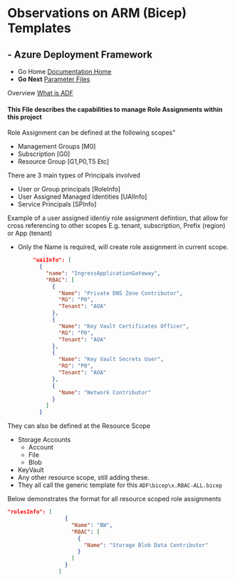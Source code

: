 #  Observations on ARM (Bicep) Templates

## - Azure Deployment Framework
- Go Home [Documentation Home](./index.md)
- **Go Next** [Parameter Files](./Parameter_Files.md)

Overview [What is ADF](./ADF.md)

####  This File describes the capabilities to manage Role Assignments within this project

Role Assignment can be defined at the following scopes"
- Management Groups [M0]
- Subscription [G0]
- Resource Group [G1,P0,T5 Etc]

There are 3 main types of Principals involved
- User or Group principals [RoleInfo]
- User Assigned Managed Identities [UAIInfo]
- Service Principals [SPInfo]

Example of a user assigned identiy role assignment defintion, that allow for cross referencing
to other scopes E.g. tenant, subscription, Prefix (region) or App (tenant)

- Only the Name is required, will create role assignment in current scope.

```json
        "uaiInfo": [
          {
            "name": "IngressApplicationGateway",
            "RBAC": [
              {
                "Name": "Private DNS Zone Contributor",
                "RG": "P0",
                "Tenant": "AOA"
              },
              {
                "Name": "Key Vault Certificates Officer",
                "RG": "P0",
                "Tenant": "AOA"
              },
              {
                "Name": "Key Vault Secrets User",
                "RG": "P0",
                "Tenant": "AOA"
              },
              {
                "Name": "Network Contributor"
              }
            ]
          }
```


They can also be defined at the Resource Scope
- Storage Accounts
    - Account
    - File
    - Blob
- KeyVault
- Any other resource scope, still adding these.
 - They all call the generic template for this `ADF\bicep\x.RBAC-ALL.bicep`


Below demonstrates the format for all resource scoped role assignments
```json
"rolesInfo": [
                  {
                    "Name": "BW",
                    "RBAC": [
                      {
                        "Name": "Storage Blob Data Contributor"
                      }
                    ]
                  }
                ]
```



